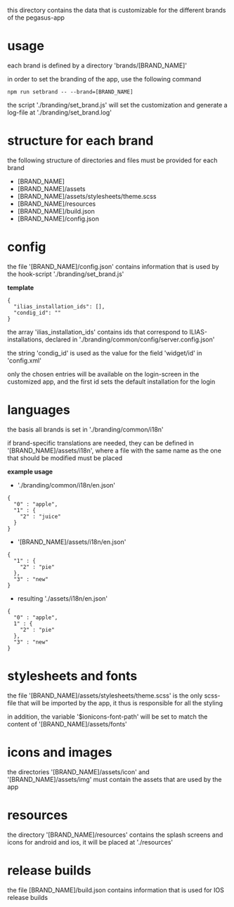 this directory contains the data that is customizable for the different brands of the pegasus-app

# usage

each brand is defined by a directory 'brands/[BRAND_NAME]'

in order to set the branding of the app, use the following command

    npm run setbrand -- --brand=[BRAND_NAME]

the script './branding/set_brand.js' will set the customization and generate a log-file at './branding/set_brand.log'

# structure for each brand

the following structure of directories and files must be provided for each brand

* [BRAND_NAME]
* [BRAND_NAME]/assets
* [BRAND_NAME]/assets/stylesheets/theme.scss
* [BRAND_NAME]/resources
* [BRAND_NAME]/build.json
* [BRAND_NAME]/config.json

# config

the file '[BRAND_NAME]/config.json' contains information that is used by the hook-script './branding/set_brand.js'

__template__


```
{
  "ilias_installation_ids": [],
  "condig_id": ""
}
```

the array 'ilias_installation_ids' contains ids that correspond to ILIAS-installations, declared in './branding/common/config/server.config.json'

the string 'condig_id' is used as the value for the field 'widget/id' in 'config.xml'

only the chosen entries will be available on the login-screen in the customized app, and the first id sets the default installation for the login

# languages

the basis all brands is set in './branding/common/i18n'

if brand-specific translations are needed, they can be defined in '[BRAND_NAME]/assets/i18n', where a file with the same name as the one that should be modified must be placed

__example usage__

* './branding/common/i18n/en.json'

```
{
  "0" : "apple",
  "1" : {
    "2" : "juice"
  }
}
```

* '[BRAND_NAME]/assets/i18n/en.json'

```
{
  "1" : {
    "2" : "pie"
  },
  "3" : "new"
}
```

* resulting './assets/i18n/en.json'

```
{
  "0" : "apple",
  1" : {
    "2" : "pie"
  },
  "3" : "new"
}
```

# stylesheets and fonts

the file '[BRAND_NAME]/assets/stylesheets/theme.scss' is the only scss-file that will be imported by the app, it thus is responsible for all the styling

in addition, the variable '$ionicons-font-path' will be set to match the content of '[BRAND_NAME]/assets/fonts'

# icons and images

the directories '[BRAND_NAME]/assets/icon' and '[BRAND_NAME]/assets/img' must contain the assets that are used by the app

# resources

the directory '[BRAND_NAME]/resources' contains the splash screens and icons for android and ios, it will be placed at './resources'

# release builds

the file [BRAND_NAME]/build.json contains information that is used for IOS release builds
